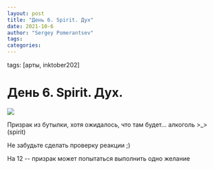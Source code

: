 ```yaml
---
layout: post
title: "День 6. Spirit. Дух"
date: 2021-10-6
author: "Sergey Pomerantsev"
tags:
categories:
---
```

tags: [арты, inktober202]

# День 6. Spirit. Дух.

![](/images/_inktober21-6.jpg)

Призрак из бутылки, хотя ожидалось, что там будет... алкоголь >_> (spirit)

Не забудьте сделать проверку реакции ;)

На 12 -- призрак может попытаться выполнить одно желание
